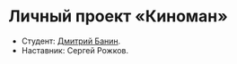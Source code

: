 # Личный проект «Киноман»

* Студент: [Дмитрий Банин](https://up.htmlacademy.ru/javascript/24/user/1748885).
* Наставник: Сергей Рожков.
